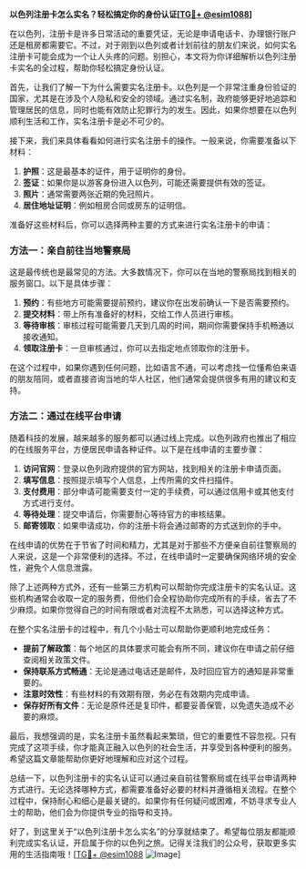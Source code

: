 **以色列注册卡怎么实名？轻松搞定你的身份认证[[TG💪+ @esim1088](https://t.me/s/esim1088)]**

在以色列，注册卡是许多日常活动的重要凭证，无论是申请电话卡、办理银行账户还是租房都需要它。不过，对于刚到以色列或者计划前往的朋友们来说，如何实名注册卡可能会成为一个让人头疼的问题。别担心，本文将为你详细解析以色列注册卡实名的全过程，帮助你轻松搞定身份认证。

首先，让我们了解一下为什么需要实名注册卡。以色列是一个非常注重身份验证的国家，尤其是在涉及个人隐私和安全的领域。通过实名制，政府能够更好地追踪和管理居民的信息，同时也能有效防止犯罪行为的发生。因此，如果你想要在以色列顺利生活和工作，实名注册卡是必不可少的。

接下来，我们来具体看看如何进行实名注册卡的操作。一般来说，你需要准备以下材料：

1. **护照**：这是最基本的证件，用于证明你的身份。
2. **签证**：如果你是以游客身份进入以色列，可能还需要提供有效的签证。
3. **照片**：通常需要两张近期的免冠照片。
4. **居住地址证明**：例如租房合同或房东的证明信。

准备好这些材料后，你可以选择两种主要的方式来进行实名注册卡的申请：

### 方法一：亲自前往当地警察局

这是最传统也是最常见的方法。大多数情况下，你可以在当地的警察局找到相关的服务窗口。以下是具体步骤：

1. **预约**：有些地方可能需要提前预约，建议你在出发前确认一下是否需要预约。
2. **提交材料**：带上所有准备好的材料，交给工作人员进行审核。
3. **等待审核**：审核过程可能需要几天到几周的时间，期间你需要保持手机畅通以接收通知。
4. **领取注册卡**：一旦审核通过，你可以去指定地点领取你的注册卡。

在这个过程中，如果你遇到任何问题，比如语言不通，可以考虑找一位懂希伯来语的朋友陪同，或者直接咨询当地的华人社区，他们通常会提供很多有用的建议和支持。

### 方法二：通过在线平台申请

随着科技的发展，越来越多的服务都可以通过线上完成。以色列政府也推出了相应的在线服务平台，方便居民申请各种证件。以下是在线申请的主要步骤：

1. **访问官网**：登录以色列政府提供的官方网站，找到相关的注册卡申请页面。
2. **填写信息**：按照提示填写个人信息，上传所需的文件扫描件。
3. **支付费用**：部分申请可能需要支付一定的手续费，可以通过信用卡或其他支付方式进行支付。
4. **等待处理**：提交申请后，你需要耐心等待官方的审核结果。
5. **邮寄领取**：如果申请成功，你的注册卡将会通过邮寄的方式送到你的手中。

在线申请的优势在于节省了时间和精力，尤其是对于那些不方便亲自前往警察局的人来说，这是一个非常便利的选择。不过，在线申请时一定要确保网络环境的安全性，避免个人信息泄露。

除了上述两种方式外，还有一些第三方机构可以帮助你完成注册卡的实名认证。这些机构通常会收取一定的服务费，但他们会全程协助你完成所有的手续，省去了不少麻烦。如果你觉得自己的时间有限或者对流程不太熟悉，可以选择这种方式。

在整个实名注册卡的过程中，有几个小贴士可以帮助你更顺利地完成任务：

- **提前了解政策**：每个地区的具体要求可能会有所不同，建议你在申请之前仔细查阅相关政策文件。
- **保持联系方式畅通**：无论是通过电话还是邮件，及时回应官方的通知是非常重要的。
- **注意时效性**：有些材料的有效期有限，务必在有效期内完成申请。
- **保存好所有文件**：无论是原件还是复印件，都要妥善保管，以免遗失造成不必要的麻烦。

最后，我想强调的是，实名注册卡虽然看起来繁琐，但它的重要性不容忽视。只有完成了这项手续，你才能真正融入以色列的社会生活，并享受到各种便利的服务。希望这篇文章能帮助你更好地理解和应对这个过程。

总结一下，以色列注册卡的实名认证可以通过亲自前往警察局或在线平台申请两种方式进行。无论选择哪种方式，都需要准备好必要的材料并遵循相关流程。在整个过程中，保持耐心和细心是最关键的。如果你有任何疑问或困难，不妨寻求专业人士的帮助，他们会为你提供专业的指导和支持。

好了，到这里关于“以色列注册卡怎么实名”的分享就结束了。希望每位朋友都能顺利完成实名认证，开启属于你的以色列之旅。记得关注我们的公众号，获取更多实用的生活指南哦！[[TG💪+ @esim1088](https://t.me/s/esim1088) ![Image](https://i.postimg.cc/4NQfJmqS/Snipaste-2025-05-13-00-14-12.png)]